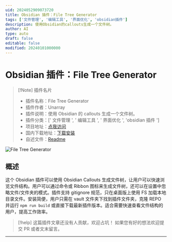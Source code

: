 ```yaml
---
uid: 2024052909073720
title: Obsidian 插件：File Tree Generator
tags: ['文件管理', '编辑工具', '界面优化', 'obsidian插件']
description: 使用Obsidian的callouts生成一个文件树。
author: AI
type: auto
draft: false
editable: false
modified: 20240101000000
---
```


# Obsidian 插件：File Tree Generator

> [!Note] 插件名片
> - 插件名称：File Tree Generator
> - 插件作者：Unarray
> - 插件说明：使用 Obsidian 的 callouts 生成一个文件树。
> - 插件分类：[' 文件管理 ', ' 编辑工具 ', ' 界面优化 ', 'obsidian 插件 ']
> - 项目地址：[点我访问](https://github.com/Unarray/FileTreeGenerator)
> - 国内下载地址：[下载安装](https://pkmer.cn/products/plugin/pluginMarket/?file-tree-generator)
> - 自述文件：[Readme](https://ghproxy.net/https://raw.githubusercontent.com/Unarray/FileTreeGenerator/main/README.md)

![File Tree Generator](https://cdn.pkmer.cn/covers/file-tree-generator.png!pkmer)

## 概述

这个 Obsidian 插件可以使用 Obsidian Callouts 生成文件树，让用户可以快速浏览文件结构。用户可以通过命令或 Ribbon 图标来生成文件树，还可以在设置中忽略文件/文件夹的模式。插件支持 gitignore 规范，只在桌面版上使用 FS 加载本地目录文件。安装简便，用户只需在 vault 文件夹下找到插件文件夹，克隆 REPO 并运行 `npm run build` 或直接下载最新插件版本。适合需要快速查看文件结构的用户，提高工作效率。

> [!help]
> 这篇插件文章还没有人贡献，欢迎占坑！
> 如果您有好的想法欢迎提交 PR 或者文末留言。

---



